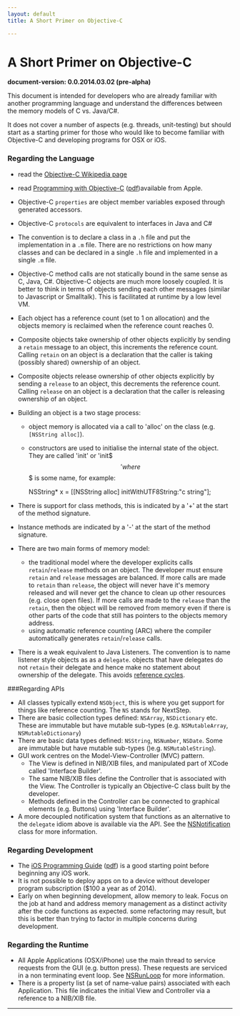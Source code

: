 ```yaml
---
layout: default
title: A Short Primer on Objective-C

---
```


A Short Primer on Objective-C
====
**document-version:  0.0.2014.03.02 (pre-alpha)**

This document is intended for developers who are already familiar with another programming language and understand the differences between the memory models of C vs. Java/C#.

It does not cover a number of aspects (e.g. threads, unit-testing) but should start as a starting primer for those who would like to become familiar with Objective-C and developing programs for OSX or iOS.


### Regarding the Language

* read the [Objective-C Wikipedia page](http://en.wikipedia.org/wiki/Objective-C)
* read [Programming with Objective-C](https://developer.apple.com/library/mac/documentation/cocoa/conceptual/ProgrammingWithObjectiveC/Introduction/Introduction.html) ([pdf](https://developer.apple.com/library/mac/documentation/cocoa/conceptual/ProgrammingWithObjectiveC/ProgrammingWithObjectiveC.pdf))available from Apple.
* Objective-C `properties` are object member variables exposed through generated accessors.
* Objective-C `protocols` are equivalent to interfaces in Java and C#
* The convention is to declare a class in a `.h` file and put the implementation in a `.m` file. There are no restrictions on how many classes and can be declared in a single `.h` file and implemented in a single `.m` file. 
* Objective-C method calls are not statically bound in the same sense as C, Java, C#. Objective-C objects are much more loosely coupled. It is better to think in terms of objects sending each other messages (similar to Javascript or Smalltalk). This is facilitated at runtime by a low level VM.
* Each object has a reference count (set to 1 on allocation) and the objects memory is reclaimed when the reference count reaches 0. 
* Composite objects take ownership of other objects explicitly by sending a `retain` message to an object, this increments the reference count. Calling `retain` on an object is a declaration that the caller is taking (possibly shared) ownership of an object.
* Composite objects release ownership of other objects explicitly by sending a `release` to an object, this decrements the reference count. Calling `release` on an object is a declaration that the caller is releasing ownership of an object. 
* Building an object is a two stage process:
	* object memory is allocated via a call to 'alloc' on the class (e.g. `[NSString alloc]`).
	* constructors are used to initialise the internal state of the object. They are called 'init' or 'init$$$' where $$$ is some name, for example:
	
		NSString* x  = \[\[NSString alloc\] initWithUTF8String:"c string"\];

* There is support for class methods, this is indicated by a '+' at the start of the method signature.
* Instance methods are indicated by a '-' at the start of the method signature.
* There are two main forms of memory model:
	* the traditional model where the developer explicits calls `retain`/`release` methods on an object. The developer must ensure `retain` and `release` messages are balanced. If more calls are made to `retain` than `release`, the object will never have it's memory released and will never get the chance to clean up other resources (e.g. close open files). If more calls are made to the  `release` than the `retain`, then the object will be removed from memory even if there is other parts of the code that still has pointers to the objects memory address.
	* using automatic reference counting (ARC) where the compiler automatically generates `retain`/`release` calls.
 * There is a weak equivalent to Java Listeners. The convention is to name listener style objects as as  a `delegate`. objects that have delegates do not `retain` their delegate and hence make no statement about ownership of the delegate. This avoids [reference cycles](http://en.wikipedia.org/wiki/Reference_counting#Dealing_with_reference_cycles).


###Regarding APIs

* All classes typically extend `NSObject`, this is where you get support for things like reference counting. The `NS` stands for NextStep.
* There are basic collection types defined: `NSArray`, `NSDictionary` etc. These are immutable but have mutable sub-types (e.g. `NSMutableArray`, `NSMutableDictionary`)
* There are basic data types defined: `NSString`, `NSNumber`, `NSDate`. Some are immutable but have mutable sub-types ()e.g. `NSMutableString`).
* GUI work centres on the Model-View-Controller (MVC) pattern.
	* The View is defined in NIB/XIB files, and manipulated part of XCode called 'Interface Builder'.
	* The same NIB/XIB files define the Controller that is associated with the View. The Controller is typically an Objective-C class built by the developer.
	* Methods defined in the Controller can be connected to graphical elements (e.g. Buttons) using 'Interface Builder'.
* A more decoupled notification system that functions as an alternative to the `delegate` idiom above is available via the API. See the [NSNotification](https://developer.apple.com/library/mac/documentation/cocoa/reference/foundation/classes/NSNotification_Class/Reference/Reference.html) class for more information.


### Regarding Development

* The [iOS Programming Guide](https://developer.apple.com/library/ios/documentation/iPhone/Conceptual/iPhoneOSProgrammingGuide/Introduction/Introduction.html) ([pdf](https://developer.apple.com/library/ios/documentation/iPhone/Conceptual/iPhoneOSProgrammingGuide/iPhoneAppProgrammingGuide.pdf)) is a good starting point before beginning any iOS work.
* It is not possible to deploy apps on to a device without developer program subscription ($100 a year as of 2014).
* Early on when beginning development, allow memory to leak. Focus on the job at hand and address memory management as a distinct activity after the code functions as expected. some refactoring may result, but this is better than trying to factor in multiple concerns during development.


### Regarding the Runtime

* All Apple Applications (OSX/iPhone) use the main thread to service requests from the GUI (e.g. button press). These requests are serviced in a non terminating event loop. See [NSRunLoop](https://developer.apple.com/library/mac/documentation/cocoa/reference/foundation/classes/NSRunLoop_Class/Reference/Reference.html) for more information. 
* There is a property list (a set of name-value pairs) associated with each Application. This file indicates the initial View and Controller via a reference to a NIB/XIB file.
	
----
